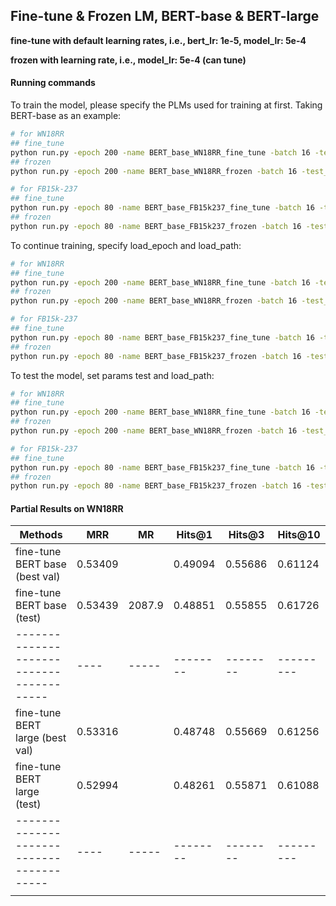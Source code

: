 ## Fine-tune & Frozen LM, BERT-base & BERT-large

**fine-tune with default learning rates, i.e., bert_lr: 1e-5, model_lr: 5e-4**

**frozen with learning rate, i.e., model_lr: 5e-4 (can tune)**

#### Running commands

To train the model, please specify the PLMs used for training at first. Taking BERT-base as an example:

```bash
# for WN18RR
## fine_tune
python run.py -epoch 200 -name BERT_base_WN18RR_fine_tune -batch 16 -test_batch 16 -num_workers 4 -data WN18RR -gpu $GPU_number -pretrained_model bert_base -fine_tune
## frozen
python run.py -epoch 200 -name BERT_base_WN18RR_frozen -batch 16 -test_batch 16 -num_workers 4 -data WN18RR -gpu $GPU_number -pretrained_model bert_base

# for FB15k-237
## fine_tune
python run.py -epoch 80 -name BERT_base_FB15k237_fine_tune -batch 16 -test_batch 16 -num_workers 4 -gpu $GPU_number -pretrained_model bert_base -fine_tune
## frozen
python run.py -epoch 80 -name BERT_base_FB15k237_frozen -batch 16 -test_batch 16 -num_workers 4 -gpu $GPU_number -pretrained_model bert_base
```

To continue training, specify load_epoch and load_path:

```bash
# for WN18RR
## fine_tune
python run.py -epoch 200 -name BERT_base_WN18RR_fine_tune -batch 16 -test_batch 16 -num_workers 4 -data WN18RR -gpu $GPU_number -pretrained_model bert_base -fine_tune -load_epoch $epoch -load_path $checkpoint_name
## frozen
python run.py -epoch 200 -name BERT_base_WN18RR_frozen -batch 16 -test_batch 16 -num_workers 4 -data WN18RR -gpu $GPU_number -pretrained_model bert_base -load_epoch $epoch -load_path $checkpoint_name

# for FB15k-237
## fine_tune
python run.py -epoch 80 -name BERT_base_FB15k237_fine_tune -batch 16 -test_batch 16 -num_workers 4 -gpu $GPU_number -pretrained_model bert_base -fine_tune -load_epoch $epoch -load_path $checkpoint_name
## frozen
python run.py -epoch 80 -name BERT_base_FB15k237_frozen -batch 16 -test_batch 16 -num_workers 4 -gpu $GPU_number -pretrained_model bert_base -load_epoch $epoch -load_path $checkpoint_name
```

To test the model, set params test and load_path:

```bash
# for WN18RR
## fine_tune
python run.py -epoch 200 -name BERT_base_WN18RR_fine_tune -batch 16 -test_batch 16 -num_workers 4 -data WN18RR -gpu $GPU_number -pretrained_model bert_base -fine_tune -test -load_path $checkpoint_name
## frozen
python run.py -epoch 200 -name BERT_base_WN18RR_frozen -batch 16 -test_batch 16 -num_workers 4 -data WN18RR -gpu $GPU_number -pretrained_model bert_base -test -load_path $checkpoint_name

# for FB15k-237
## fine_tune
python run.py -epoch 80 -name BERT_base_FB15k237_fine_tune -batch 16 -test_batch 16 -num_workers 4 -gpu $GPU_number -pretrained_model bert_base -fine_tune -test -load_path $checkpoint_name
## frozen
python run.py -epoch 80 -name BERT_base_FB15k237_frozen -batch 16 -test_batch 16 -num_workers 4 -gpu $GPU_number -pretrained_model bert_base -test -load_path $checkpoint_name
```

#### Partial Results on WN18RR

| Methods | MRR | MR | Hits@1 | Hits@3 | Hits@10 |
|--------------------------------------|----|-----|--------|--------|---------|
| fine-tune BERT base (best val)       | 0.53409 |  | 0.49094 | 0.55686 | 0.61124 |
| fine-tune BERT base (test)           | 0.53439 |2087.9| 0.48851 | 0.55855 | 0.61726 |
|----------------------------------------|----|-----|--------|--------|---------|
| fine-tune BERT large (best val)      | 0.53316 |  | 0.48748| 0.55669 | 0.61256 |
| fine-tune BERT large (test)           | 0.52994 |  | 0.48261 | 0.55871 | 0.61088 |
|----------------------------------------|----|-----|--------|--------|---------|
|                  | |  |  |  |  |
